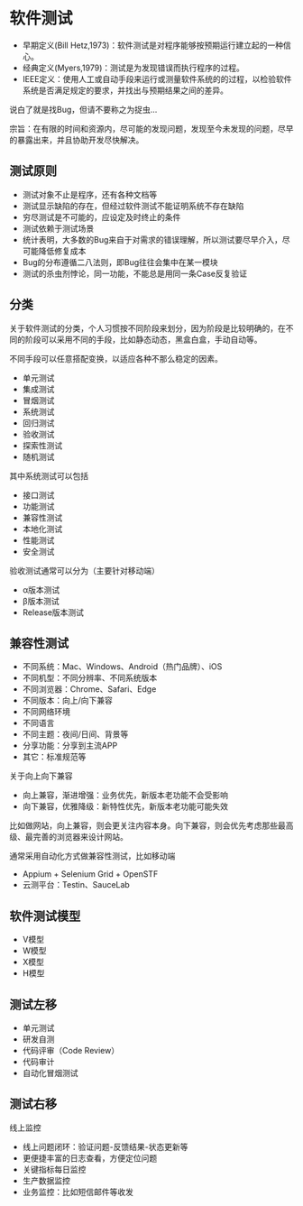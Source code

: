 # 软件测试

- 早期定义(Bill Hetz,1973)：软件测试是对程序能够按预期运行建立起的一种信心。
- 经典定义(Myers,1979)：测试是为发现错误而执行程序的过程。
- IEEE定义：使用人工或自动手段来运行或测量软件系统的的过程，以检验软件系统是否满足规定的要求，并找出与预期结果之间的差异。

说白了就是找Bug，但请不要称之为捉虫...

宗旨：在有限的时间和资源内，尽可能的发现问题，发现至今未发现的问题，尽早的暴露出来，并且协助开发尽快解决。

## 测试原则

- 测试对象不止是程序，还有各种文档等
- 测试显示缺陷的存在，但经过软件测试不能证明系统不存在缺陷
- 穷尽测试是不可能的，应设定及时终止的条件
- 测试依赖于测试场景
- 统计表明，大多数的Bug来自于对需求的错误理解，所以测试要尽早介入，尽可能降低修复成本
- Bug的分布遵循二八法则，即Bug往往会集中在某一模块
- 测试的杀虫剂悖论，同一功能，不能总是用同一条Case反复验证

## 分类

关于软件测试的分类，个人习惯按不同阶段来划分，因为阶段是比较明确的，在不同的阶段可以采用不同的手段，比如静态动态，黑盒白盒，手动自动等。

不同手段可以任意搭配变换，以适应各种不那么稳定的因素。

- 单元测试
- 集成测试
- 冒烟测试
- 系统测试
- 回归测试
- 验收测试
- 探索性测试
- 随机测试

其中系统测试可以包括

- 接口测试
- 功能测试
- 兼容性测试
- 本地化测试
- 性能测试
- 安全测试

验收测试通常可以分为（主要针对移动端）

- α版本测试
- β版本测试
- Release版本测试

## 兼容性测试

- 不同系统：Mac、Windows、Android（热门品牌）、iOS
- 不同机型：不同分辨率、不同系统版本
- 不同浏览器：Chrome、Safari、Edge
- 不同版本：向上/向下兼容
- 不同网络环境
- 不同语言
- 不同主题：夜间/日间、背景等
- 分享功能：分享到主流APP
- 其它：标准规范等

关于向上向下兼容

- 向上兼容，渐进增强：业务优先，新版本老功能不会受影响
- 向下兼容，优雅降级：新特性优先，新版本老功能可能失效

比如做网站，向上兼容，则会更关注内容本身。向下兼容，则会优先考虑那些最高级、最完善的浏览器来设计网站。

通常采用自动化方式做兼容性测试，比如移动端

- Appium + Selenium Grid + OpenSTF
- 云测平台：Testin、SauceLab

## 软件测试模型

- V模型
- W模型
- X模型
- H模型

## 测试左移

- 单元测试
- 研发自测
- 代码评审（Code Review）
- 代码审计
- 自动化冒烟测试

## 测试右移

线上监控

- 线上问题闭环：验证问题-反馈结果-状态更新等
- 更便捷丰富的日志查看，方便定位问题
- 关键指标每日监控
- 生产数据监控
- 业务监控：比如短信邮件等收发
